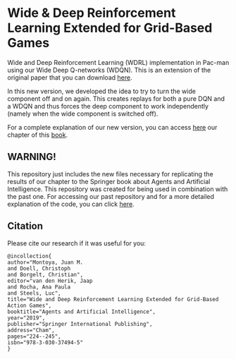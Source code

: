 # Wide & Deep Reinforcement Learning Extended for Grid-Based Games


Wide and Deep Reinforcement Learning (WDRL) implementation in Pac-man using our Wide Deep Q-networks (WDQN). 
This is an extension of the original paper that you can download [here](http://www.scitepress.org/PublicationsDetail.aspx?ID=0bLGtol9A6g=&t=1).

In this new version,
we developed the idea to try to turn the wide component off and on again. This creates replays for both a pure DQN and a
WDQN and thus forces the deep component to work independently (namely when the
wide component is switched off). 

For a complete explanation of our new version, you can access [here](http://www.scitepress.org/PublicationsDetail.aspx?ID=0bLGtol9A6g=&t=1) our chapter of this [book](https://www.springer.com/gp/book/9783030374938).

## WARNING!
This repository just includes the new files necessary for replicating the results of our chapter to the Springer book about Agents and Artificial Intelligence. This repository was created for being used in combination with the past one. For accessing our past repository and for a more detailed explanation of the code, you can click [here](https://github.com/JuanMMontoya/WDRL).

## Citation
Please cite our research if it was useful for you:

```
@incollection{
author="Montoya, Juan M.
and Doell, Christoph
and Borgelt, Christian",
editor="van den Herik, Jaap
and Rocha, Ana Paula
and Steels, Luc",
title="Wide and Deep Reinforcement Learning Extended for Grid-Based Action Games",
booktitle="Agents and Artificial Intelligence",
year="2019",
publisher="Springer International Publishing",
address="Cham",
pages="224--245",
isbn="978-3-030-37494-5"
}


```
